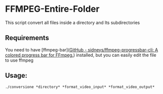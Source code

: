 # FFMPEG-Entire-Folder

This script convert all files inside a directory and Its subdirectories



## Requirements

You need to have [ffmpeg-bar]([GitHub - sidneys/ffmpeg-progressbar-cli: A colored progress bar for FFmpeg.](https://github.com/sidneys/ffmpeg-progressbar-cli)) installed, but you can easily edit the file to use ffmpeg



## Usage:

`./conversione *directory* *format_video_input* *format_video_output*` 

